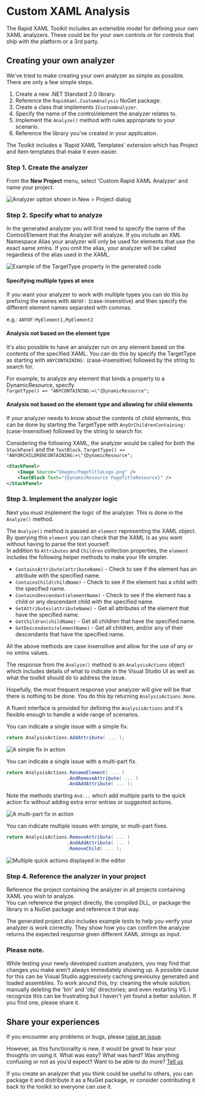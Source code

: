 # Custom XAML Analysis

The Rapid XAML Toolkit includes an extensible model for defining your own XAML analyzers. These could be for your own controls or for controls that ship with the platform or a 3rd party.

## Creating your own analyzer

We've tried to make creating your own analyzer as simple as possible.  
There are only a few simple steps.

1. Create a new .NET Standard 2.0 library.
1. Reference the `RapidXaml.CustomAnalysis` NuGet package.
1. Create a class that implements `ICustomAnalyzer`.
1. Specify the name of the control/element the analyzer relates to.
1. Implement the `Analyze()` method with rules appropriate to your scenario.
1. Reference the library you've created in your application.

The Toolkit includes a 'Rapid XAML Templates' extension which has Project and Item templates that make it even easier.

### Step 1. Create the analyzer

From the **New Project** menu, select 'Custom Rapid XAML Analyzer' and name your project.

![Analyzer option shown in New > Project dialog](./Assets/new-project-custom-analyzer.png)

### Step 2. Specify what to analyze

In the generated analyzer you will first need to specify the name of the Control/Element that the Analyzer will analyze. If you include an XML Namespace Alias your analyzer will only be used for elements that use the exact same xmlns. If you omit the alias, your analyzer will be called regardless of the alias used in the XAML.

![Example of the TargetType property in the generated code](./Assets/specify-target-type.png)

#### Specifying multiple types at once

If you want your analyzer to work with multiple types you can do this by prefixing the names with `ANYOF:` (case-insensitive) and then specify the different element names separated with commas.

e.g.: `ANYOF:MyElement1,MyElement2`

#### Analysis not based on the element type

It's also possible to have an analyzer run on any element based on the contents of the specified XAML. You can do this by specify the TargetType as starting with `ANYCONTAINING:` (case-insensitive) followed by the string to search for.

For example, to analyze any element that binds a property to a DynamicResource, specify  
`TargetType() => "ANYCONTAINING:=\"{DynamicResource";`

#### Analysis not based on the element type and allowing for child elements

If your analyzer needs to know about the contents of child elements, this can be done by starting the TargetType with `AnyOrChildrenContaining:` (case-insensitive) followed by the string to search for.

Considering the following XAML, the analyzer would be called for both the `StackPanel` and the `TextBlock`.
`TargetType() => "ANYORCHILDRENCONTAINING:=\"{DynamicResource";`

```xml
<StackPanel>
    <Image Source="Images/PageTitleLogo.png" />
    <TextBlock Text="{DynamicResource PageTitleResource}" />
</StackPanel>
```

### Step 3. Implement the analyzer logic

 Next you must implement the logic of the analyzer. This is done in the `Analyze()` method.

The `Analyze()` method is passed an `element` representing the XAML object. By querying this `element` you can check that the XAML is as you want without having to parse the text yourself.  
In addition to `Attributes` and `Children` collection properties, the `element` includes the following helper methods to make your life simpler.

- `ContainsAttribute(attributeName)` - Check to see if the element has an attribute with the specified name.
- `ContainsChild(childName)` - Check to see if the element has a child with the specified name.
- `ContainsDescendant(elementName)` - Check to see if the element has a child or any descendant child with the specified name.
- `GetAttributes(attributeName)` - Get all attributes of the element that have the specified name.
- `GetChildren(childName)` - Get all children that have the specified name.
- `GetDescendants(elementName)` - Get all children, and/or any of their descendants that have the specified name.

All the above methods are case insensitive and allow for the use of any or no xmlns values.

The response from the `Analyze()` method is an `AnalysisActions` object which includes details of what to indicate in the Visual Studio UI as well as what the toolkit should do to address the issue.

Hopefully, the most frequent response your analyzer will give will be that there is nothing to be done. You do this by returning `AnalysisActions.None`.

A fluent interface is provided for defining the `AnalysisActions` and it's flexible enough to handle a wide range of scenarios.

You can indicate a single issue with a simple fix.

```cs
return AnalysisActions.AddAttribute( ... );
```

![A simple fix in action](./Assets/custom-analyzer-single-fix.png)

You can indicate a single issue with a multi-part fix.

```cs
return AnalysisActions.RenameElement( ... )
                      .AndRemoveAttribute( ... )
                      .AndAddAttribute( ... );
```

Note the methods starting `And...` which add multiple parts to the quick action fix without adding extra error entries or suggested actions.

![A multi-part fix in action](./Assets/multi-part-fix.png)

You can indicate multiple issues with simple, or multi-part fixes.

```cs
return AnalysisActions.RemoveAttribute( ... )
                      .AndAddAttribute( ... )
                      .RemoveChild( ... );
```

![Multiple quick actions displayed in the editor](./Assets/multiple-quick-actions.png)

### Step 4. Reference the analyzer in your project

Reference the project containing the analyzer in all projects containing XAML you wish to analyze.  
You can reference the project directly, the compiled DLL, or package the library in a NuGet package and reference it that way.

The generated project also includes example tests to help you verify your analyzer is work correctly. They show how you can confirm the analyzer returns the expected response given different XAML strings as input.

### Please note.

While testing your newly developed custom analyzers, you may find that changes you make aren't always immediately showing up.
A possible cause for this can be Visual Studio aggressively caching previoulsy generated and loaded assemblies. To work around this, try: cleaning the whole solution; manually deleting the 'bin' and 'obj' directories; and even restarting VS.
I recognize this can be frustrating but I haven't yet found a better solution. If you find one, please share it.

## Share your experiences

If you encounter any problems or bugs, please [raise an issue](https://github.com/mrlacey/Rapid-XAML-Toolkit/issues/new/choose).

However, as this functionality is new, it would be great to hear your thoughts on using it. What was easy? What was hard? Was anything confusing or not as you'd expect? Want to be able to do more? [Tell us](https://github.com/mrlacey/Rapid-XAML-Toolkit/issues/new/choose)

If you create an analyzer that you think could be useful to others, you can package it and distribute it as a NuGet package, or consider contributing it back to the toolkit so everyone can use it.
